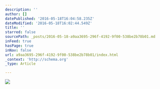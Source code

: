 ```yaml
---
description: ''
author: []
datePublished: '2016-05-18T16:04:58.235Z'
dateModified: '2016-05-18T16:02:44.549Z'
title: ''
starred: false
sourcePath: _posts/2016-05-18-a9aa3695-296f-4192-9f00-538be2b78b01.md
inFeed: true
hasPage: true
inNav: false
url: a9aa3695-296f-4192-9f00-538be2b78b01/index.html
_context: 'http://schema.org'
_type: Article

---
```

![](https://the-grid-user-content.s3-us-west-2.amazonaws.com/54cf141a-54cd-4dbf-9027-6c66b56db76a.jpg)